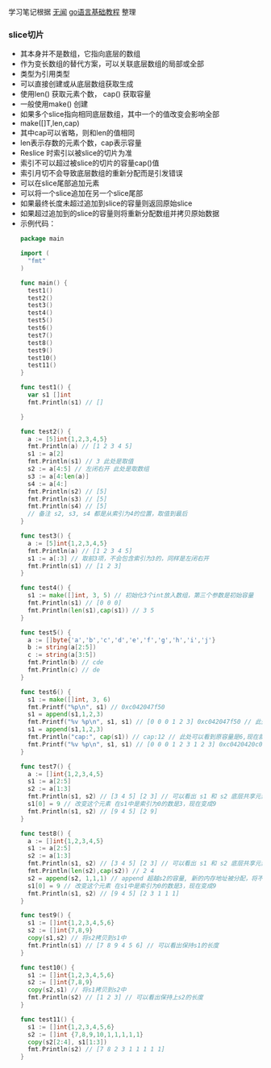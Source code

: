 学习笔记根据 [无闻](https://github.com/Unknwon) [go语言基础教程](https://github.com/Unknwon/go-fundamental-programming) 整理

### __slice切片__

- 其本身并不是数组，它指向底层的数组
- 作为变长数组的替代方案，可以关联底层数组的局部或全部
- 类型为引用类型
- 可以直接创建或从底层数组获取生成
- 使用len() 获取元素个数， cap() 获取容量
- 一般使用make() 创建
- 如果多个slice指向相同底层数组，其中一个的值改变会影响全部
- make([]T,len,cap)
- 其中cap可以省略，则和len的值相同
- len表示存数的元素个数，cap表示容量
- Reslice 时索引以被slice的切片为准
- 索引不可以超过被slice的切片的容量cap()值
- 索引月切不会导致底层数组的重新分配而是引发错误
- 可以在slice尾部追加元素
- 可以将一个slice追加在另一个slice尾部
- 如果最终长度未超过追加到slice的容量则返回原始slice
- 如果超过追加到的slice的容量则将重新分配数组并拷贝原始数据
- 示例代码：
  ```go
  package main

  import (
    "fmt"
  )

  func main() {
    test1()
    test2()
    test3()
    test4()
    test5()
    test6()
    test7()
    test8()
    test9()
    test10()
    test11()
  }

  func test1() {
    var s1 []int
    fmt.Println(s1) // []

  }

  func test2() {
    a := [5]int{1,2,3,4,5}
    fmt.Println(a) // [1 2 3 4 5]
    s1 := a[2]
    fmt.Println(s1) // 3 此处是取值
    s2 := a[4:5] // 左闭右开 此处是取数组
    s3 := a[4:len(a)]
    s4 := a[4:]
    fmt.Println(s2) // [5]
    fmt.Println(s3) // [5]
    fmt.Println(s4) // [5]
    // 备注 s2, s3, s4 都是从索引为4的位置，取值到最后
  }

  func test3() {
    a := [5]int{1,2,3,4,5}
    fmt.Println(a) // [1 2 3 4 5]
    s1 := a[:3] // 取前3项，不会包含索引为3的，同样是左闭右开
    fmt.Println(s1) // [1 2 3]
  }

  func test4() {
    s1 := make([]int, 3, 5) // 初始化3个int放入数组，第三个参数是初始容量
    fmt.Println(s1) // [0 0 0]
    fmt.Println(len(s1),cap(s1)) // 3 5
  }

  func test5() {
    a := []byte{'a','b','c','d','e','f','g','h','i','j'}
    b := string(a[2:5])
    c := string(a[3:5])
    fmt.Println(b) // cde
    fmt.Println(c) // de
  }

  func test6() {
    s1 := make([]int, 3, 6)
    fmt.Printf("%p\n", s1) // 0xc042047f50
    s1 = append(s1,1,2,3)
    fmt.Printf("%v %p\n", s1, s1) // [0 0 0 1 2 3] 0xc042047f50 // 此处表明，在未超过最大容量候，操作的都是同一个地址
    s1 = append(s1,1,2,3)
    fmt.Println("cap:", cap(s1)) // cap:12 // 此处可以看到原容量是6,现在就会扩大一倍,每次都是一倍一倍的增长,地址也是重新分配
    fmt.Printf("%v %p\n", s1, s1) // [0 0 0 1 2 3 1 2 3] 0xc0420420c0 // 此处地址变化了
  }

  func test7() {
    a := []int{1,2,3,4,5}
    s1 := a[2:5]
    s2 := a[1:3]
    fmt.Println(s1, s2) // [3 4 5] [2 3] // 可以看出 s1 和 s2 底层共享元素3的，指向的是底层数组的同一个元素
    s1[0] = 9 // 改变这个元素 在s1中是索引为0的数是3，现在变成9
    fmt.Println(s1, s2) // [9 4 5] [2 9]
  }

  func test8() {
    a := []int{1,2,3,4,5}
    s1 := a[2:5]
    s2 := a[1:3]
    fmt.Println(s1, s2) // [3 4 5] [2 3] // 可以看出 s1 和 s2 底层共享元素3的，指向的是底层数组的同一个元素
    fmt.Println(len(s2),cap(s2)) // 2 4
    s2 = append(s2, 1,1,1) // append 超越s2的容量, 新的内存地址被分配，将不指向同一个底层数组了， 此时就不会被改变
    s1[0] = 9 // 改变这个元素 在s1中是索引为0的数是3，现在变成9
    fmt.Println(s1, s2) // [9 4 5] [2 3 1 1 1]
  }

  func test9() {
    s1 := []int{1,2,3,4,5,6}
    s2 := []int{7,8,9}
    copy(s1,s2) // 将s2拷贝到s1中
    fmt.Println(s1) // [7 8 9 4 5 6] // 可以看出保持s1的长度
  }

  func test10() {
    s1 := []int{1,2,3,4,5,6}
    s2 := []int{7,8,9}
    copy(s2,s1) // 将s1拷贝到s2中
    fmt.Println(s2) // [1 2 3] // 可以看出保持上s2的长度
  }

  func test11() {
    s1 := []int{1,2,3,4,5,6}
    s2 := []int {7,8,9,10,1,1,1,1,1}
    copy(s2[2:4], s1[1:3])
    fmt.Println(s2) // [7 8 2 3 1 1 1 1 1]
  }

  ```